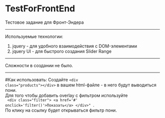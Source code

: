 # TestForFrontEnd

Тестовое задание для Фронт-Эндера
*****************************************************************
Используемые технологии:
1. jquery - для удобного взаимодействия с DOM-элементами
2. jquery UI - для быстрого создания Slider Range
*****************************************************************
Сложности в создании не было.
*****************************************************************
#Как использовать:
Создайте <code>\<div class="products">\</div></code> в вашем html-файле - в него будут выводиться пони.<br>
Для того чтобы добавить  overlay с фильтром используйте<br>
<code>
        \<div class="filter">
            \<a href='#' onclick='filter()'>Показать\</a>
        \</div>"
</code>.<br>
По клику на ссылку будет открываться фильтр пони.

